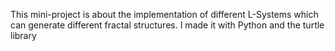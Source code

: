 This mini-project is about the implementation of different L-Systems which can generate different fractal structures. I made it with Python and the turtle library
